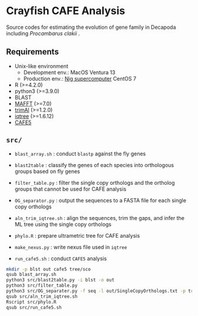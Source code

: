 # Crayfish CAFE Analysis
Source codes for estimating the evolution of gene family in Decapoda including *Procambarus clakii* .

## Requirements
- Unix-like environment
  - Development env.: MacOS Ventura 13
  - Production env.: [Nig supercomputer](https://sc.ddbj.nig.ac.jp/en/) CentOS 7
- R (>=4.2.0)
- python3 (>=3.9.0)
- BLAST
- [MAFFT](https://mafft.cbrc.jp/alignment/software/) (>=7.0)
- [trimAl](http://trimal.cgenomics.org/trimal) (>=1.2.0)
- [iqtree](http://www.iqtree.org) (>=1.6.12)
- [CAFE5](https://github.com/hahnlab/CAFE5)


## `src/`
- `blast_array.sh`
:	conduct `blastp` against the fly genes

- `blast2table`
:	classify the genes of each species into orthologous groups based on fly genes

- `filter_table.py`
:	filter the single copy orthologs and the ortholog groups that cannot be used for CAFE analysis

- `OG_separator.py`
:	output the sequences to a FASTA file for each single copy orthologs

- `aln_trim_iqtree.sh`
:	align the sequences, trim the gaps, and infer the ML tree using the single copy orthologs

- `phylo.R`
: prepare ultrametric tree for CAFE analysis

- `make_nexus.py`
:	write nexus file used in `iqtree`

- `run_cafe5.sh`
:	conduct `CAFE5` analysis

```bash
mkdir -p blst out cafe5 tree/sco
qsub blast_array.sh
python3 src/blast2table.py -i blst -o out
python3 src/filter_table.py
python3 src/OG_separater.py -f seq -l out/SingleCopyOrthologs.txt -p tree/sco
qsub src/aln_trim_iqtree.sh
Rscript src/phylo.R
qsub src/run_cafe5.sh
```
